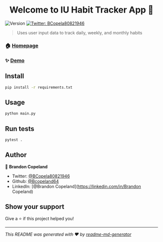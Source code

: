 <h1 align="center">Welcome to IU Habit Tracker App 👋</h1>
<p>
  <img alt="Version" src="https://img.shields.io/badge/version-0.1-blue.svg?cacheSeconds=2592000" />
  <a href="https://twitter.com/BCopela80821946" target="_blank">
    <img alt="Twitter: BCopela80821946" src="https://img.shields.io/twitter/follow/BCopela80821946.svg?style=social" />
  </a>
</p>

> Uses user input data to track daily, weekly, and monthly habits

### 🏠 [Homepage](https://github.com/Bcopeland64/IU-Habit-Tracker-App)

### ✨ [Demo](https://github.com/Bcopeland64/IU-Habit-Tracker-App)

## Install

```sh
pip install -r requirements.txt
```

## Usage

```sh
python main.py
```

## Run tests

```sh
pytest .
```

## Author

👤 **Brandon Copeland**

* Twitter: [@BCopela80821946](https://twitter.com/BCopela80821946)
* Github: [@Bcopeland64](https://github.com/Bcopeland64)
* LinkedIn: [@Brandon Copeland](https://linkedin.com/in/Brandon Copeland)

## Show your support

Give a ⭐️ if this project helped you!

***
_This README was generated with ❤️ by [readme-md-generator](https://github.com/kefranabg/readme-md-generator)_
